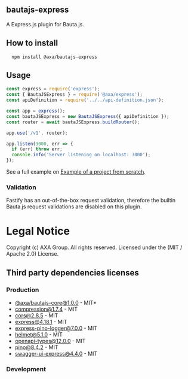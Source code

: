 ## bautajs-express

A Express.js plugin for Bauta.js.

## How to install

```console
  npm install @axa/bautajs-express
```

## Usage

```js
const express = require('express');
const { BautaJSExpress } = require('@axa/express');
const apiDefinition = require('../../api-definition.json');

const app = express();
const bautaJSExpress = new BautaJSExpress({ apiDefinition });
const router = await bautaJSExpress.buildRouter();

app.use('/v1', router);

app.listen(3000, err => {
  if (err) throw err;
  console.info('Server listening on localhost: 3000');
});

```

See a full example on [Example of a project from scratch](../../docs/hello-world.md).

### Validation

Fastify has an out-of-the-box request validation, therefore the builtin Bauta.js request validations are disabled on this plugin.

# Legal Notice

Copyright (c) AXA Group. All rights reserved.
Licensed under the (MIT / Apache 2.0) License.

## Third party dependencies licenses

### Production
 - [@axa/bautajs-core@1.0.0](https://github.com/axa-group/bauta.js) - MIT*
 - [compression@1.7.4](https://github.com/expressjs/compression) - MIT
 - [cors@2.8.5](https://github.com/expressjs/cors) - MIT
 - [express@4.18.1](https://github.com/expressjs/express) - MIT
 - [express-pino-logger@7.0.0](https://github.com/pinojs/express-pino-logger) - MIT
 - [helmet@5.1.0](https://github.com/helmetjs/helmet) - MIT
 - [openapi-types@12.0.0](https://github.com/kogosoftwarellc/open-api/tree/master/packages/openapi-types) - MIT
 - [pino@8.4.2](https://github.com/pinojs/pino) - MIT
 - [swagger-ui-express@4.4.0](https://github.com/scottie1984/swagger-ui-express) - MIT

### Development
